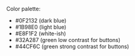 Color palette:
- #0F2132 (dark blue)
- #1B98E0 (light blue)
- #E8F1F2 (white-ish)
- #32A287 (green low contrast for buttons)
- #44CF6C (green strong contrast for buttons)